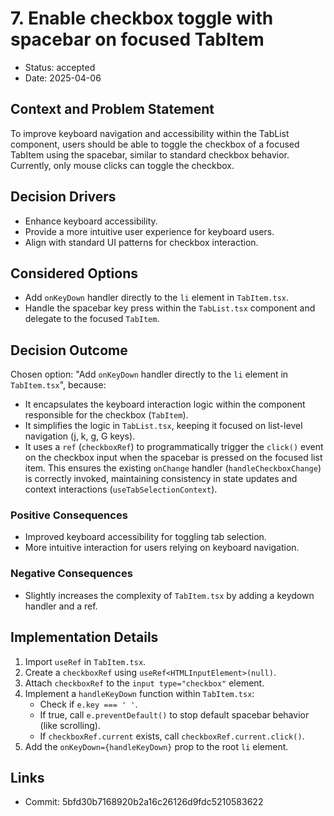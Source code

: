 # 7. Enable checkbox toggle with spacebar on focused TabItem

- Status: accepted
- Date: 2025-04-06

## Context and Problem Statement

To improve keyboard navigation and accessibility within the TabList component, users should be able to toggle the checkbox of a focused TabItem using the spacebar, similar to standard checkbox behavior. Currently, only mouse clicks can toggle the checkbox.

## Decision Drivers

- Enhance keyboard accessibility.
- Provide a more intuitive user experience for keyboard users.
- Align with standard UI patterns for checkbox interaction.

## Considered Options

- Add `onKeyDown` handler directly to the `li` element in `TabItem.tsx`.
- Handle the spacebar key press within the `TabList.tsx` component and delegate to the focused `TabItem`.

## Decision Outcome

Chosen option: "Add `onKeyDown` handler directly to the `li` element in `TabItem.tsx`", because:

- It encapsulates the keyboard interaction logic within the component responsible for the checkbox (`TabItem`).
- It simplifies the logic in `TabList.tsx`, keeping it focused on list-level navigation (j, k, g, G keys).
- It uses a `ref` (`checkboxRef`) to programmatically trigger the `click()` event on the checkbox input when the spacebar is pressed on the focused list item. This ensures the existing `onChange` handler (`handleCheckboxChange`) is correctly invoked, maintaining consistency in state updates and context interactions (`useTabSelectionContext`).

### Positive Consequences

- Improved keyboard accessibility for toggling tab selection.
- More intuitive interaction for users relying on keyboard navigation.

### Negative Consequences

- Slightly increases the complexity of `TabItem.tsx` by adding a keydown handler and a ref.

## Implementation Details

1.  Import `useRef` in `TabItem.tsx`.
2.  Create a `checkboxRef` using `useRef<HTMLInputElement>(null)`.
3.  Attach `checkboxRef` to the `input type="checkbox"` element.
4.  Implement a `handleKeyDown` function within `TabItem.tsx`:
    - Check if `e.key === ' '`.
    - If true, call `e.preventDefault()` to stop default spacebar behavior (like scrolling).
    - If `checkboxRef.current` exists, call `checkboxRef.current.click()`.
5.  Add the `onKeyDown={handleKeyDown}` prop to the root `li` element.

## Links

- Commit: 5bfd30b7168920b2a16c26126d9fdc5210583622
